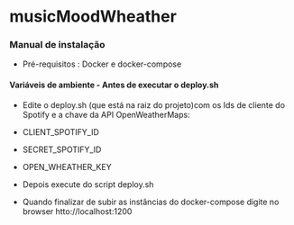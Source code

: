 # musicMoodWheather

### Manual de instalação

 - Pré-requisitos : Docker e docker-compose
 
 #### Variáveis de ambiente - Antes de executar o deploy.sh 

- Edite o deploy.sh (que está na raiz do projeto)com os Ids de cliente do Spotify e a chave da API OpenWeatherMaps:

 - CLIENT_SPOTIFY_ID
 - SECRET_SPOTIFY_ID
 - OPEN_WHEATHER_KEY

- Depois execute do script deploy.sh
- Quando finalizar de subir as instâncias do docker-compose digite no browser htto://localhost:1200

